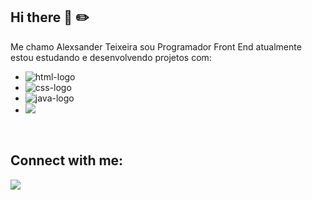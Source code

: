 ## Hi there 👋  :pencil2: 

Me chamo Alexsander Teixeira sou Programador Front End atualmente estou estudando e desenvolvendo projetos com:

- <img src="https://img.shields.io/badge/HTML5-E34F26?style=for-the-badge&logo=html5&logoColor=white" alt="html-logo"/>
- <img src="https://img.shields.io/badge/CSS3-1572B6?style=for-the-badge&logo=css3&logoColor=white" alt="css-logo"/>
- <img src="https://img.shields.io/badge/JavaScript-F7DF1E?style=for-the-badge&logo=javascript&logoColor=black" alt="java-logo" />
- <img src="https://img.shields.io/badge/react%20os-0088CC?style=for-the-badge&logo=reactos&logoColor=white" />

<br />

## Connect with me:

<a href="https://www.linkedin.com/in/Alexsteixeira180993?lipi=urn%3Ali%3Apage%3Ad_flagship3_profile_view_base%3B1VhbHIrVRGilVUvqGKYJ4Q%3D%3D"/>
<img src="https://img.icons8.com/?size=50&id=8808&format=png" />
</a>




















